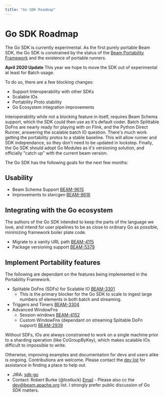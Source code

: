 ```yaml
---
title: "Go SDK Roadmap"
---
```

<!--
Licensed under the Apache License, Version 2.0 (the "License");
you may not use this file except in compliance with the License.
You may obtain a copy of the License at

http://www.apache.org/licenses/LICENSE-2.0

Unless required by applicable law or agreed to in writing, software
distributed under the License is distributed on an "AS IS" BASIS,
WITHOUT WARRANTIES OR CONDITIONS OF ANY KIND, either express or implied.
See the License for the specific language governing permissions and
limitations under the License.
-->

# Go SDK Roadmap

The Go SDK is currently experimental. As the first purely portable Beam SDK, the Go SDK is constrained
by the status of the [Beam Portability Framework](https://beam.apache.org/roadmap/portability/) and the existence of
portable runners.

**April 2020 Update**
This year we hope to move the SDK out of experimental at least for Batch usage.

To do so, there are a few blocking changes:
  * Support Interoperability with other SDKs
  * Scalable IOs
  * Portability Proto stability
  * Go Ecosystem integration improvements

Interoperability while not a blocking feature in itself, requires Beam Schema support, which
the SDK could then use as it's default coder. Batch Splittable DoFns are nearly ready for
playing with on Flink, and the Python Direct Runner, answering the scalable batch IO question.
There's much work getting the portability protos to a stable baseline. This will allow runner
and SDK independance, so they don't need to be updated in lockstep. Finally, the Go SDK should
adopt Go Modules as it's versioning solution, and officially "catch up" with the current beam
version.

The Go SDK has the following goals for the next few months:

## Usability

* Beam Schema Support [BEAM-9615](https://issues.apache.org/jira/browse/BEAM-4124)
* Improvements to starcgen [BEAM-9616](https://issues.apache.org/jira/browse/BEAM-9616)

## Integrating with the Go ecosystem

The authors of the Go SDK intended to keep the parts of the language we love, and intend for
user pipelines to be as close to ordinary Go as possible, minimizing framework boiler plate code.

* Migrate to a vanity URL path [BEAM-4115](https://issues.apache.org/jira/browse/BEAM-4115)
* Package versioning support [BEAM-5379](https://issues.apache.org/jira/browse/BEAM-5379)

## Implement Portability features

The following are dependant on the features being implemented in the Portability Framework.

* Splitable DoFns (SDFs) for Scalable IO [BEAM-3301](https://issues.apache.org/jira/browse/BEAM-3301)
  * This is the primary blocker for the Go SDK to scale to ingest large numbers of elements in both batch and streaming.
* Triggers and Timers [BEAM-3304](https://issues.apache.org/jira/browse/BEAM-3304)
* Advanced WindowFns
   * Session windows [BEAM-4152](https://issues.apache.org/jira/browse/BEAM-4152)
   * Custom WindowFns (dependant on streaming Splitable DoFn support) [BEAM-2939](https://issues.apache.org/jira/browse/BEAM-2939)

Without SDFs, IOs are always constrained to work on a single machine prior to a sharding operation (like CoGroupByKey),
which makes scalable IOs difficult to impossible to write.

Otherwise, improving examples and documentation for devs and users alike is ongoing.
Contributions are welcome. Please contact the [dev list](mailto:dev@beam.apache.org?subject=%5BGo%20SDK%5D%20How%20can%20I%20help%3F)
for assistance in finding a place to help out.

 - JIRA: [sdk-go](https://issues.apache.org/jira/issues/?jql=project%20%3D%20BEAM%20AND%20component%20%3D%20sdk-go)
 - Contact: Robert Burke (@lostluck) [Email](mailto:lostluck@apache.org?subject=%5BGo%20SDK%20Roadmap%5D) - Please also cc the dev@beam.apache.org list. I strongly prefer public discussion of Go SDK matters.
